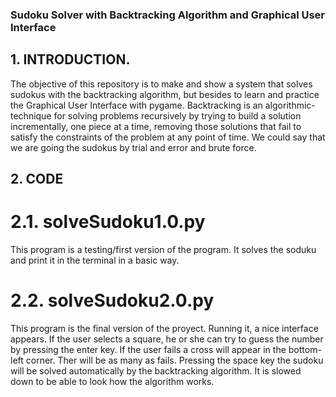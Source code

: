 ### Sudoku Solver with Backtracking Algorithm and Graphical User Interface
## 1. INTRODUCTION.
The objective of this repository is to make and show a system that solves sudokus with the backtracking algorithm, but besides to learn and practice the Graphical User Interface with pygame. Backtracking is an algorithmic-technique for solving problems recursively by trying to build a solution incrementally, one piece at a time, removing those solutions that fail to satisfy the constraints of the problem at any point of time. We could say that we are going the sudokus by trial and error and brute force.

## 2. CODE
# 2.1. solveSudoku1.0.py
This program is a testing/first version of the program. It solves the soduku and print it in the terminal in a basic way.
# 2.2. solveSudoku2.0.py
This program is the final version of the proyect. Running it, a nice interface appears. If the user selects a square, he or she can try to guess the number by pressing the enter key. If the user fails a cross will appear in the bottom-left corner. Ther will be as many as fails. Pressing the space key the sudoku will be solved automatically by the backtracking algorithm. It is slowed down to be able to look how the algorithm works. 

